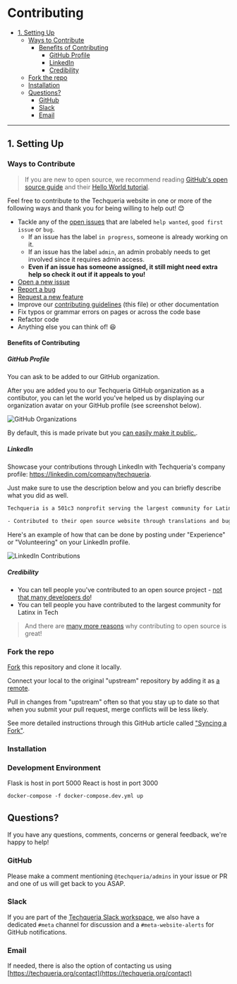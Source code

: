 # Contributing

<!-- TOC -->

- [1. Setting Up](#1-setting-up)
  - [Ways to Contribute](#ways-to-contribute)
    - [Benefits of Contributing](#benefits-of-contributing)
      - [GitHub Profile](#github-profile)
      - [LinkedIn](#linkedin)
      - [Credibility](#credibility)
  - [Fork the repo](#fork-the-repo)
  - [Installation](#installation)  
  - [Questions?](#questions)
    - [GitHub](#github)
    - [Slack](#slack)
    - [Email](#email)

<!-- /TOC -->

***  
## 1. Setting Up

### Ways to Contribute

> If you are new to open source, we recommend reading [GitHub's open source guide](https://opensource.guide/how-to-contribute/) and their [Hello World tutorial](https://guides.github.com/activities/hello-world/).

Feel free to contribute to the Techqueria website in one or more of the following ways and thank you for being willing to help out! 😊

- Tackle any of the [open issues](https://github.com/techqueria/casa-jobs/issues) that are labeled `help wanted`, `good first issue` or `bug`.
  - If an issue has the label `in progress`, someone is already working on it.
  - If an issue has the label `admin`, an admin probably needs to get involved since it requires admin access.
  - **Even if an issue has someone assigned, it still might need extra help so check it out if it appeals to you!**
- [Open a new issue](https://github.com/techqueria/casa-jobs/issues/new/choose)
- [Report a bug](https://github.com/techqueria/casa-jobs/issues/new?assignees=KGmajor&labels=bug&template=bug_report.md&title=%5BBUG%5D)
- [Request a new feature](https://github.com/techqueria/casa-jobs/issues/new?assignees=&labels=enhancement&template=feature_request.md&title=%5BFeature+Request%5D)
- Improve our [contributing guidelines](https://github.com/techqueria/casa-jobs/blob/master/.github/CONTRIBUTING.md) (this file) or other documentation
- Fix typos or grammar errors on pages or across the code base
- Refactor code
- Anything else you can think of! 😆

#### Benefits of Contributing

##### GitHub Profile

You can ask to be added to our GitHub organization.

After you are added you to our Techqueria GitHub organization as a contibutor, you can let the world you've helped us by displaying our organization avatar on your GitHub profile (see screenshot below).

![GitHub Organizations](https://i.imgur.com/DpZcMFl.jpg)

By default, this is made private but you [can easily make it public.](https://help.github.com/en/articles/publicizing-or-hiding-organization-membership).

##### LinkedIn

Showcase your contributions through LinkedIn with Techqueria's company profile: https://linkedin.com/company/techqueria.

Just make sure to use the description below and you can briefly describe what you did as well.

```txt
Techqueria is a 501c3 nonprofit serving the largest community for Latinx in Tech.

- Contributed to their open source website through translations and bug fixes
```

Here's an example of how that can be done by posting under "Experience" or "Volunteering" on your LinkedIn profile.

![LinkedIn Contributions](https://i.imgur.com/t01auIB.jpg)

##### Credibility

- You can tell people you've contributed to an open source project - [not that many developers do](https://www.digitalocean.com/currents/october-2018/)!
- You can tell people you have contributed to the largest community for Latinx in Tech  

> And there are [many more reasons](https://opensource.guide/how-to-contribute/) why contributing to open source is great!

### Fork the repo

[Fork](https://github.com/techqueria/casa-jobs#fork-destination-box) this repository and clone it locally.

Connect your local to the original "upstream" repository by adding it as [a remote](https://help.github.com/articles/configuring-a-remote-for-a-fork/).

Pull in changes from "upstream" often so that you stay up to date so that when you submit your pull request, merge conflicts will be less likely.

See more detailed instructions through this GitHub article called ["Syncing a Fork"](https://help.github.com/articles/syncing-a-fork/).

### Installation

### Development Environment

Flask is host in port 5000
React is host in port 3000

`docker-compose -f docker-compose.dev.yml up` 

## Questions?

If you have any questions, comments, concerns or general feedback, we're happy to help!

### GitHub

Please make a comment mentioning `@techqueria/admins` in your issue or PR and one of us will get back to you ASAP.

### Slack

If you are part of the [Techqueria Slack workspace](https://techqueria.org/slack/), we also have a dedicated `#meta` channel for discussion and a `#meta-website-alerts` for GitHub notifications.

### Email

If needed, there is also the option of contacting us using [https://techqueria.org/contact](https://techqueria.org/contact)

